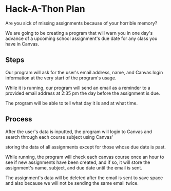 # Hack-A-Thon Plan

Are you sick of missing assignments because of your horrible memory?

We are going to be creating a program that will warn you in one day's advance of a upcoming school assignment's due date for any class you have in Canvas.

## Steps

Our program will ask for the user's email address, name, and Canvas login information at the very start of the program's usage.

While it is running, our program will send an email as a reminder to a provided email address at 2:35 pm the day before the assignment is due.

The program will be able to tell what day it is and at what time.

## Process

After the user's data is inputted, the program will login to Canvas and search through each course subject using Canvas' 


 storing the data of all assignments except for those whose due date is past.

While running, the program will check each canvas course once an hour to see if new assignments have been created, and if so, it will store the assignment's name, subject, and due date until the email is sent.

The assignment's data will be deleted after the email is sent to save space and also because we will not be sending the same email twice.